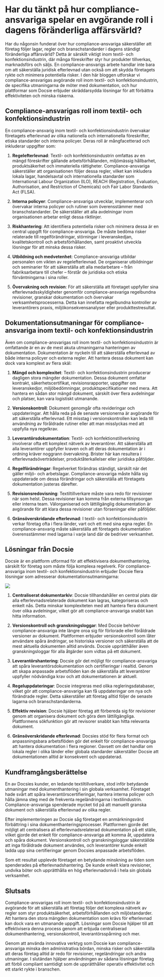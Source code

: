 # Har du tänkt på hur compliance-ansvariga spelar en avgörande roll i dagens föränderliga affärsvärld?

Har du någonsin funderat över hur compliance-ansvariga säkerställer att företag följer lagar, regler och branschstandarder i dagens ständigt föränderliga affärsvärld? Detta är särskilt viktigt inom textil- och konfektionsindustrin, där många föreskrifter styr hur produkter tillverkas, marknadsförs och säljs. En compliance-ansvarigs arbete handlar inte bara om att säkerställa juridisk efterlevnad utan också om att skydda företagets rykte och minimera potentiella risker. I den här bloggen utforskar vi compliance-ansvarigas avgörande roll inom textil- och konfektionsindustrin, de specifika utmaningarna de möter med dokumentation, och hur plattformar som Docsie erbjuder skräddarsydda lösningar för att förbättra effektiviteten och minska riskerna.

## Compliance-ansvarigas roll inom textil- och konfektionsindustrin

En compliance-ansvarig inom textil- och konfektionsindustrin övervakar företagets efterlevnad av olika nationella och internationella föreskrifter, etiska standarder och interna policyer. Deras roll är mångfacetterad och inkluderar uppgifter som:

1. **Regelefterlevnad**: Textil- och konfektionsindustrin omfattas av en mängd föreskrifter gällande arbetsförhållanden, miljömässig hållbarhet, produktsäkerhet och immateriella rättigheter. Compliance-ansvariga säkerställer att organisationen följer dessa regler, vilket kan inkludera lokala lagar, handelsavtal och internationella standarder som International Labour Organization (ILO), REACH (Registration, Evaluation, Authorisation, and Restriction of Chemicals) och Fair Labor Standards Act (FLSA).

2. **Interna policyer**: Compliance-ansvariga utvecklar, implementerar och övervakar interna policyer och rutiner som överensstämmer med branschstandarder. De säkerställer att alla avdelningar inom organisationen arbetar enligt dessa riktlinjer.

3. **Riskhantering**: Att identifiera potentiella risker och minimera dessa är en central uppgift för compliance-ansvariga. De måste bedöma risker relaterade till regelförändringar, störningar i leveranskedjan, kvalitetskontroll och arbetsförhållanden, samt proaktivt utveckla lösningar för att minska dessa risker.

4. **Utbildning och medvetenhet**: Compliance-ansvariga utbildar personalen om vikten av regelefterlevnad. De organiserar utbildningar och seminarier för att säkerställa att alla medarbetare – från fabriksarbetare till chefer – förstår de juridiska och etiska förväntningarna i sina roller.

5. **Övervakning och revision**: För att säkerställa att företaget uppfyller sina efterlevnadsskyldigheter genomför compliance-ansvariga regelbundna revisioner, granskar dokumentation och övervakar verksamhetsprocesserna. Detta kan innefatta regelbundna kontroller av leverantörers praxis, miljökonsekvensanalyser eller produkttestresultat.

## Dokumentationsutmaningar för compliance-ansvariga inom textil- och konfektionsindustrin

Även om compliance-ansvarigas roll inom textil- och konfektionsindustrin är omfattande är en av de mest akuta utmaningarna hanteringen av dokumentation. Dokumentation är nyckeln till att säkerställa efterlevnad av både interna policyer och externa regler. Att hantera dessa dokument kan dock vara komplext av flera skäl:

1. **Mängd och komplexitet**: Textil- och konfektionsindustrin producerar dagligen stora mängder dokumentation. Dessa dokument omfattar kontrakt, säkerhetscertifikat, revisionsrapporter, uppgifter om leveranskedjor, miljöbedömningar, produktspecifikationer med mera. Att hantera en sådan stor mängd dokument, särskilt över flera avdelningar och platser, kan vara logistiskt utmanande.

2. **Versionskontroll**: Dokument genomgår ofta revideringar och uppdateringar. Att hålla reda på de senaste versionerna är avgörande för att säkerställa efterlevnad. Ett misstag i versionskontrollen kan leda till användning av föråldrade rutiner eller att man misslyckas med att uppfylla nya regelkrav.

3. **Leverantörsdokumentation**: Textil- och konfektionstillverkning involverar ofta ett komplext nätverk av leverantörer. Att säkerställa att alla leverantörer uppfyller kraven och att deras dokumentation är i ordning kräver noggrann övervakning. Brister här kan resultera i efterlevnadsöverträdelser, produktåterkallelser eller juridiska påföljder.

4. **Regelförändringar**: Regelverket förändras ständigt, särskilt när det gäller miljö- och arbetslagar. Compliance-ansvariga måste hålla sig uppdaterade om dessa förändringar och säkerställa att företagets dokumentation justeras därefter.

5. **Revisionsredovisning**: Textiltillverkare måste vara redo för revisioner när som helst. Dessa revisioner kan komma från externa tillsynsorgan eller interna team. Välorganiserad och lättillgänglig dokumentation är avgörande för att klara dessa revisioner utan förseningar eller påföljder.

6. **Gränsöverskridande efterlevnad**: I textil- och konfektionsindustrin verkar företag ofta i flera länder, vart och ett med sina egna regler. En compliance-ansvarig måste säkerställa att företagets dokumentation överensstämmer med lagarna i varje land där de bedriver verksamhet.

## Lösningar från Docsie

Docsie är en plattform utformad för att effektivisera dokumenthantering, särskilt för företag som måste följa komplexa regelverk. För compliance-ansvariga inom textil- och konfektionsindustrin erbjuder Docsie flera lösningar som adresserar dokumentationsutmaningarna:

![](https://cdn.docsie.io/workspace_PxAvC1Uenuc7ad6H3/doc_wn84Jkoc6hIMTO2eE/file_wp2LyIfmJRkuzzqoi/image_3ff6fd5f-23df-1310-a91d-4b68f7347d05.jpg)

1. **Centraliserat dokumentarkiv**: Docsie tillhandahåller en central plats där alla efterlevnadsrelaterade dokument kan lagras, kategoriseras och enkelt nås. Detta minskar komplexiteten med att hantera flera dokument över olika avdelningar, vilket gör att compliance-ansvariga snabbt kan hitta information.

2. **Versionskontroll och granskningsloggar**: Med Docsie behöver compliance-ansvariga inte längre oroa sig för förlorade eller föråldrade versioner av dokument. Plattformen erbjuder versionskontroll som låter användare spåra ändringar, se historiska versioner och säkerställa att de mest aktuella dokumenten alltid används. Docsie upprätthåller även granskningsloggar för alla åtgärder som vidtas på ett dokument.

3. **Leverantörshantering**: Docsie gör det möjligt för compliance-ansvariga att spåra leverantörsdokumentation och certifieringar i realtid. Genom att skapa anpassade arbetsflöden kan de säkerställa att leverantörer uppfyller nödvändiga krav och att dokumentationen är aktuell.

4. **Regeluppdateringar**: Docsie integreras med olika regleringsdatabaser, vilket gör att compliance-ansvariga kan få uppdateringar om nya och förändrade regler. Detta säkerställer att företag alltid följer de senaste lagarna och branschstandarderna.

5. **Effektiv revision**: Docsie hjälper företag att förbereda sig för revisioner genom att organisera dokument och göra dem lättillgängliga. Plattformens sökfunktion gör att revisorer snabbt kan hitta relevanta dokument.

6. **Gränsöverskridande efterlevnad**: Docsies stöd för flera format och anpassningsbara arbetsflöden gör det enkelt för compliance-ansvariga att hantera dokumentation i flera regioner. Oavsett om det handlar om lokala regler i olika länder eller globala standarder säkerställer Docsie att dokumentationen alltid är konsekvent och uppdaterad.

## Kundframgångsberättelse

En av Docsies kunder, en ledande textiltillverkare, stod inför betydande utmaningar med dokumenthantering i sin globala verksamhet. Företaget hade svårt att spåra leverantörscertifieringar, hantera interna policyer och hålla jämna steg med de frekventa regeländringarna i textilindustrin. Compliance-ansvariga spenderade mycket tid på att manuellt granska dokument och säkerställa efterlevnad av olika regler.

Efter implementeringen av Docsie såg företaget en anmärkningsvärd förbättring i sina dokumenthanteringsprocesser. Plattformen gjorde det möjligt att centralisera all efterlevnadsrelaterad dokumentation på ett ställe, vilket gjorde det enkelt för compliance-ansvariga att komma åt, uppdatera och spåra dokument. Versionskontroll och granskningsloggar säkerställde att inga föråldrade dokument användes, och leverantörer kunde enkelt ladda upp sina certifieringar genom Docsies anpassade arbetsflöden.

Som ett resultat upplevde företaget en betydande minskning av tiden som spenderades på efterlevnadshantering. De kunde enkelt klara revisioner, undvika böter och upprätthålla en hög efterlevnadsnivå i hela sin globala verksamhet.

## Slutsats

Compliance-ansvarigas roll inom textil- och konfektionsindustrin är avgörande för att säkerställa att företag följer det komplexa nätverk av regler som styr produktsäkerhet, arbetsförhållanden och miljöstandarder. Att hantera den stora mängden dokumentation som krävs för efterlevnad kan dock vara en utmanande uppgift. Lösningar som Docsie hjälper till att effektivisera denna process genom att erbjuda centraliserad dokumenthantering, versionskontroll, leverantörsspårning och mer.

Genom att använda innovativa verktyg som Docsie kan compliance-ansvariga minska den administrativa bördan, minska risker och säkerställa att deras företag alltid är redo för revisioner, regeländringar och andra utmaningar. I slutändan hjälper användningen av sådana lösningar företag att förbli compliant samtidigt som de upprätthåller operativ effektivitet och ett starkt rykte i branschen.